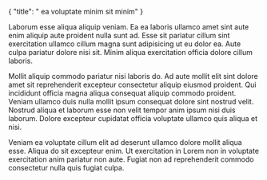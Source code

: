 {
  "title": " ea voluptate minim sit minim"
}

Laborum esse aliqua aliquip veniam. Ea ea laboris ullamco amet sint aute enim aliquip aute proident nulla sunt ad. Esse sit pariatur cillum sint exercitation ullamco cillum magna sunt adipisicing ut eu dolor ea. Aute culpa pariatur dolore nisi sit. Minim aliqua exercitation officia dolore cillum laboris.

Mollit aliquip commodo pariatur nisi laboris do. Ad aute mollit elit sint dolore amet sit reprehenderit excepteur consectetur aliquip eiusmod proident. Qui incididunt officia magna aliqua consequat aliquip commodo proident. Veniam ullamco duis nulla mollit ipsum consequat dolore sint nostrud velit. Nostrud aliqua et laborum esse non velit tempor anim ipsum nisi duis laborum. Dolore excepteur cupidatat officia voluptate ullamco quis aliqua et nisi.

Veniam ea voluptate cillum elit ad deserunt ullamco dolore mollit aliqua esse. Aliqua do sit excepteur enim. Ut exercitation in Lorem non in voluptate exercitation anim pariatur non aute. Fugiat non ad reprehenderit commodo consectetur nulla quis fugiat culpa.